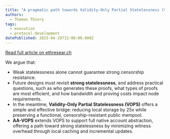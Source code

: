 ```yaml
---
title: "A pragmatic path towards Validity-Only Partial Statelessness (VOPS)"
authors:
  - Thomas Thiery
tags:
  - execution
  - protocol-development
datePublished: 2025-04-29T12:00:00.000Z
---
```


[Read full article on ethresear.ch](https://ethresear.ch/t/a-pragmatic-path-towards-validity-only-partial-statelessness-vops/22236)

We argue that:
* Weak statelessness alone cannot guarantee strong censorship resistance.
* Future designs must revisit **strong statelessness**, and address practical questions, such as who generates these proofs, what types of proofs are most efficient, and how bandwidth and proving costs impact node requirements.
* In the meantime, **Validity-Only Partial Statelessness (VOPS)** offers a simple and effective bridge: reducing local storage by 25x while preserving a functional, censorship-resistant public mempool.
* **AA-VOPS** extends VOPS to support full native account abstraction, offering a path toward strong statelessness by minimizing witness overhead through local caching and incremental updates.
